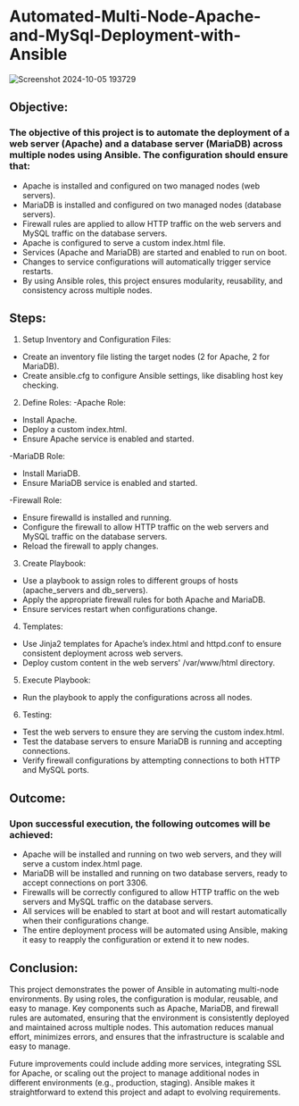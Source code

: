 # Automated-Multi-Node-Apache-and-MySql-Deployment-with-Ansible

![Screenshot 2024-10-05 193729](https://github.com/user-attachments/assets/0d8cd9fd-01be-4a99-a063-697def9d45d3)


## Objective:
### The objective of this project is to automate the deployment of a web server (Apache) and a database server (MariaDB) across multiple nodes using Ansible. The configuration should ensure that:

* Apache is installed and configured on two managed nodes (web servers).
* MariaDB is installed and configured on two managed nodes (database servers).
* Firewall rules are applied to allow HTTP traffic on the web servers and MySQL traffic on the database servers.
* Apache is configured to serve a custom index.html file.
* Services (Apache and MariaDB) are started and enabled to run on boot.
* Changes to service configurations will automatically trigger service restarts.
* By using Ansible roles, this project ensures modularity, reusability, and consistency across multiple nodes.

## Steps:
1. Setup Inventory and Configuration Files:

*  Create an inventory file listing the target nodes (2 for Apache, 2 for MariaDB).
*  Create ansible.cfg to configure Ansible settings, like disabling host key checking.

2. Define Roles:
 -Apache Role:

  * Install Apache.
  * Deploy a custom index.html.
  * Ensure Apache service is enabled and started.

 -MariaDB Role:

  * Install MariaDB.
  * Ensure MariaDB service is enabled and started.
  
 -Firewall Role:

  * Ensure firewalld is installed and running.
  * Configure the firewall to allow HTTP traffic on the web servers and MySQL traffic on the database servers.
  * Reload the firewall to apply changes.

3. Create Playbook:

 * Use a playbook to assign roles to different groups of hosts (apache_servers and db_servers).
 * Apply the appropriate firewall rules for both Apache and MariaDB.
 * Ensure services restart when configurations change.

4. Templates:

 * Use Jinja2 templates for Apache’s index.html and httpd.conf to ensure consistent deployment across web servers.
 * Deploy custom content in the web servers' /var/www/html directory.
 
5. Execute Playbook:

 * Run the playbook to apply the configurations across all nodes.

6. Testing:

 * Test the web servers to ensure they are serving the custom index.html.
 * Test the database servers to ensure MariaDB is running and accepting connections.
 * Verify firewall configurations by attempting connections to both HTTP and MySQL ports.


## Outcome:
### Upon successful execution, the following outcomes will be achieved:

* Apache will be installed and running on two web servers, and they will serve a custom index.html page.
* MariaDB will be installed and running on two database servers, ready to accept connections on port 3306.
* Firewalls will be correctly configured to allow HTTP traffic on the web servers and MySQL traffic on the database servers.
* All services will be enabled to start at boot and will restart automatically when their configurations change.
* The entire deployment process will be automated using Ansible, making it easy to reapply the configuration or extend it to new nodes.

## Conclusion:
This project demonstrates the power of Ansible in automating multi-node environments. By using roles, the configuration is modular, reusable, and easy to manage. Key components such as Apache, MariaDB, and firewall rules are automated, ensuring that the environment is consistently deployed and maintained across multiple nodes. This automation reduces manual effort, minimizes errors, and ensures that the infrastructure is scalable and easy to manage.

Future improvements could include adding more services, integrating SSL for Apache, or scaling out the project to manage additional nodes in different environments (e.g., production, staging). Ansible makes it straightforward to extend this project and adapt to evolving requirements.
